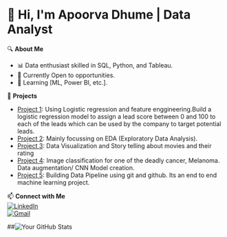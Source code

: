 # 👋 Hi, I'm Apoorva Dhume | Data Analyst

🔍 **About Me**  
- 📊 Data enthusiast skilled in SQL, Python, and Tableau.  
- 🏢 Currently Open to opportunities.  
- 🌱 Learning [ML, Power BI, etc.].  

🚀 **Projects**  
- [Project 1](https://github.com/apoorvadhume/Lead-scoring): Using Logistic regression and feature enggineering.Build a logistic regression model to assign a lead score between 0 and 100 to each of the leads which can be used by the company to target potential leads.  
- [Project 2](https://github.com/apoorvadhume/Exploratory-Data-Analysis): Mainly focussing on EDA (Exploratory Data Analysis).
- [Project 3](https://github.com/apoorvadhume/IMDB-Movie-data-visualization): Data Visualization and Story telling about movies and their rating
- [Project 4](https://github.com/apoorvadhume/Melanoma-Detection): Image classification for one of the deadly cancer, Melanoma. Data augmentation/ CNN Model creation.
- [Project 5](https://github.com/apoorvadhume/mlproject): Building Data Pipeline using git and github. Its an end to end machine learning project.


📫 **Connect with Me**  
[![LinkedIn](https://img.shields.io/badge/LinkedIn-0077B5?style=flat&logo=linkedin)](https://linkedin.com/in/apoorvasdhume)  
[![Gmail](https://img.shields.io/badge/Gmail-D14836?style=flat&logo=gmail)](mailto:apoorvadhume@gmail.com)  

##![Your GitHub Stats](https://github-readme-stats.vercel.app/api?username=apoorvadhume&show_icons=true&theme=radical)
